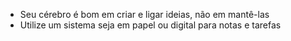 - Seu cérebro é bom em criar e ligar ideias, não em mantê-las
- Utilize um sistema seja em papel ou digital para notas e tarefas